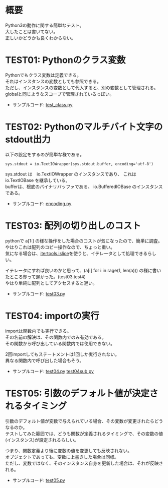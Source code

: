 # 概要
Python3の動作に関する簡単なテスト。  
大したことは書いてない。  
正しいかどうかも良くわからない。  

# TEST01: Pythonのクラス変数
Pythonでもクラス変数は定義できる。  
それはインスタンスの変数としても参照できる。  
ただし、インスタンスの変数として代入すると、別の変数として管理される。  
globalと同じようなスコープで管理されているっぽい。  

+ サンプルコード: [test_class.py](test_class.py)

# TEST02: Pythonのマルチバイト文字のstdout出力
以下の設定をするのが簡単な様である。
```
sys.stdout = io.TextIOWrapper(sys.stdout.buffer, encoding='utf-8')
```

sys.stdout は　io.TextIOWrapper のインスタンスであり、
これは io.TextIOBase を継承している。  
bufferは、根底のバイナリバッファである、 io.BufferedIOBase のインスタンスである。  

+ サンプルコード: [encoding.py](encoding.py)



# <a name="TEST03">TEST03: 配列の切り出しのコスト
pythonで a[1:] の様な操作をした場合のコストが気になったので、簡単に調査。  
やはりこれは配列のコピー操作なので、ちょっと重い。  
気になる場合は、[itertools.islice](https://docs.python.jp/3/library/itertools.html#itertools.islice)を使うと、イテレータとして処理できるらしい。  

イテレータにすれば良いのかと思って、(a[i] for i in rage(1, len(a))) の様に書いたところ却って遅かった。(test03.test4)  
やはり単純に配列としてアクセスすると遅い。  

+ サンプルコード: [test03.py](test03.py)




# <a name="TEST04">TEST04: importの実行
importは関数内でも実行できる。  
その名前の解決は、その関数内でのみ有効である。  
その関数から呼び出している関数内では使用できない。  

2回importしてもステートメントは1回しか実行されない。  
異なる関数内で呼び出した場合もそう。  
 
+ サンプルコード: [test04.py](test04.py) [test04sub.py](test04sub.py)


# <a name="TEST05">TEST05: 引数のデフォルト値が決定されるタイミング
引数のデフォルト値が変数で与えられている場合、その変数が変更されたらどうなるのか。  
テストしてみた範囲では、どうも関数が定義されるタイミングで、その変数の値(インスタンス)が設定されるらしい。  

つまり、関数定義より後に変数の値を変更しても反映されない。  
オブジェクトであっても、変数に上書きした場合は同様。  
ただし、変数ではなく、そのインスタンス自身を更新した場合は、それが反映される。  
 
+ サンプルコード: [test05.py](test05.py)

